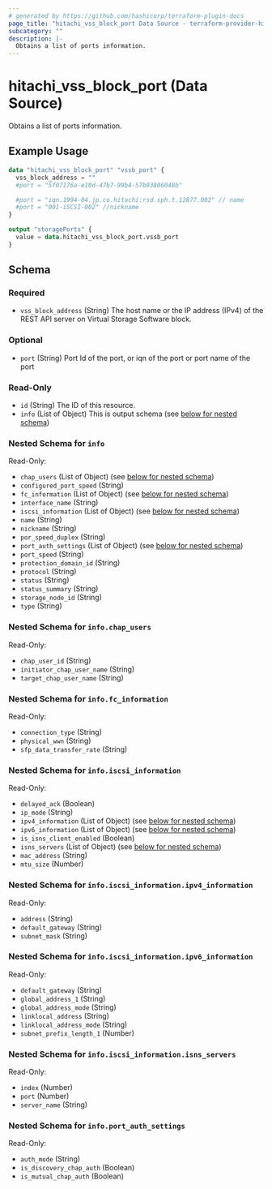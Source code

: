 ```yaml
---
# generated by https://github.com/hashicorp/terraform-plugin-docs
page_title: "hitachi_vss_block_port Data Source - terraform-provider-hitachi"
subcategory: ""
description: |-
  Obtains a list of ports information.
---
```


# hitachi_vss_block_port (Data Source)

Obtains a list of ports information.

## Example Usage

```terraform
data "hitachi_vss_block_port" "vssb_port" {
  vss_block_address = ""
  #port = "5f07176a-e10d-47b7-99b4-57b93806048b"

  #port = "iqn.1994-04.jp.co.hitachi:rsd.sph.t.12877.002" // name
  #port = "001-iSCSI-002" //nickname
}

output "storagePorts" {
  value = data.hitachi_vss_block_port.vssb_port
}
```

<!-- schema generated by tfplugindocs -->
## Schema

### Required

- `vss_block_address` (String) The host name or the IP address (IPv4) of the REST API server on Virtual Storage Software block.

### Optional

- `port` (String) Port Id of the port, or iqn of the port or port name of the port

### Read-Only

- `id` (String) The ID of this resource.
- `info` (List of Object) This is output schema (see [below for nested schema](#nestedatt--info))

<a id="nestedatt--info"></a>
### Nested Schema for `info`

Read-Only:

- `chap_users` (List of Object) (see [below for nested schema](#nestedobjatt--info--chap_users))
- `configured_port_speed` (String)
- `fc_information` (List of Object) (see [below for nested schema](#nestedobjatt--info--fc_information))
- `interface_name` (String)
- `iscsi_information` (List of Object) (see [below for nested schema](#nestedobjatt--info--iscsi_information))
- `name` (String)
- `nickname` (String)
- `por_speed_duplex` (String)
- `port_auth_settings` (List of Object) (see [below for nested schema](#nestedobjatt--info--port_auth_settings))
- `port_speed` (String)
- `protection_domain_id` (String)
- `protocol` (String)
- `status` (String)
- `status_summary` (String)
- `storage_node_id` (String)
- `type` (String)

<a id="nestedobjatt--info--chap_users"></a>
### Nested Schema for `info.chap_users`

Read-Only:

- `chap_user_id` (String)
- `initiator_chap_user_name` (String)
- `target_chap_user_name` (String)


<a id="nestedobjatt--info--fc_information"></a>
### Nested Schema for `info.fc_information`

Read-Only:

- `connection_type` (String)
- `physical_wwn` (String)
- `sfp_data_transfer_rate` (String)


<a id="nestedobjatt--info--iscsi_information"></a>
### Nested Schema for `info.iscsi_information`

Read-Only:

- `delayed_ack` (Boolean)
- `ip_mode` (String)
- `ipv4_information` (List of Object) (see [below for nested schema](#nestedobjatt--info--iscsi_information--ipv4_information))
- `ipv6_information` (List of Object) (see [below for nested schema](#nestedobjatt--info--iscsi_information--ipv6_information))
- `is_isns_client_enabled` (Boolean)
- `isns_servers` (List of Object) (see [below for nested schema](#nestedobjatt--info--iscsi_information--isns_servers))
- `mac_address` (String)
- `mtu_size` (Number)

<a id="nestedobjatt--info--iscsi_information--ipv4_information"></a>
### Nested Schema for `info.iscsi_information.ipv4_information`

Read-Only:

- `address` (String)
- `default_gateway` (String)
- `subnet_mask` (String)


<a id="nestedobjatt--info--iscsi_information--ipv6_information"></a>
### Nested Schema for `info.iscsi_information.ipv6_information`

Read-Only:

- `default_gateway` (String)
- `global_address_1` (String)
- `global_address_mode` (String)
- `linklocal_address` (String)
- `linklocal_address_mode` (String)
- `subnet_prefix_length_1` (Number)


<a id="nestedobjatt--info--iscsi_information--isns_servers"></a>
### Nested Schema for `info.iscsi_information.isns_servers`

Read-Only:

- `index` (Number)
- `port` (Number)
- `server_name` (String)



<a id="nestedobjatt--info--port_auth_settings"></a>
### Nested Schema for `info.port_auth_settings`

Read-Only:

- `auth_mode` (String)
- `is_discovery_chap_auth` (Boolean)
- `is_mutual_chap_auth` (Boolean)
